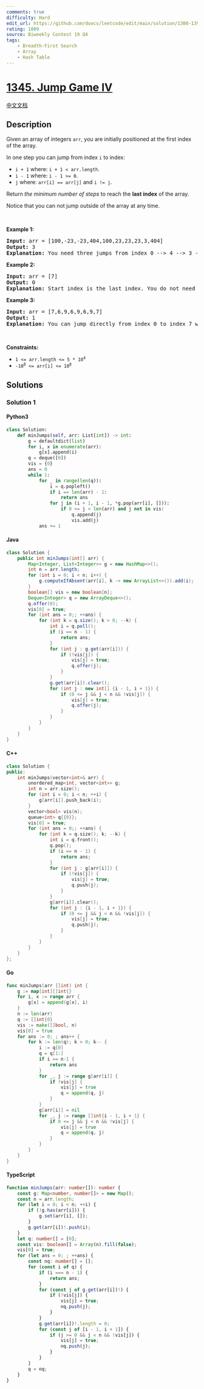 ```yaml
---
comments: true
difficulty: Hard
edit_url: https://github.com/doocs/leetcode/edit/main/solution/1300-1399/1345.Jump%20Game%20IV/README_EN.md
rating: 1809
source: Biweekly Contest 19 Q4
tags:
    - Breadth-First Search
    - Array
    - Hash Table
---
```


<!-- problem:start -->

# [1345. Jump Game IV](https://leetcode.com/problems/jump-game-iv)

[中文文档](/solution/1300-1399/1345.Jump%20Game%20IV/README.md)

## Description

<!-- description:start -->

<p>Given an array of&nbsp;integers <code>arr</code>, you are initially positioned at the first index of the array.</p>

<p>In one step you can jump from index <code>i</code> to index:</p>

<ul>
	<li><code>i + 1</code> where:&nbsp;<code>i + 1 &lt; arr.length</code>.</li>
	<li><code>i - 1</code> where:&nbsp;<code>i - 1 &gt;= 0</code>.</li>
	<li><code>j</code> where: <code>arr[i] == arr[j]</code> and <code>i != j</code>.</li>
</ul>

<p>Return <em>the minimum number of steps</em> to reach the <strong>last index</strong> of the array.</p>

<p>Notice that you can not jump outside of the array at any time.</p>

<p>&nbsp;</p>
<p><strong class="example">Example 1:</strong></p>

<pre>
<strong>Input:</strong> arr = [100,-23,-23,404,100,23,23,23,3,404]
<strong>Output:</strong> 3
<strong>Explanation:</strong> You need three jumps from index 0 --&gt; 4 --&gt; 3 --&gt; 9. Note that index 9 is the last index of the array.
</pre>

<p><strong class="example">Example 2:</strong></p>

<pre>
<strong>Input:</strong> arr = [7]
<strong>Output:</strong> 0
<strong>Explanation:</strong> Start index is the last index. You do not need to jump.
</pre>

<p><strong class="example">Example 3:</strong></p>

<pre>
<strong>Input:</strong> arr = [7,6,9,6,9,6,9,7]
<strong>Output:</strong> 1
<strong>Explanation:</strong> You can jump directly from index 0 to index 7 which is last index of the array.
</pre>

<p>&nbsp;</p>
<p><strong>Constraints:</strong></p>

<ul>
	<li><code>1 &lt;= arr.length &lt;= 5 * 10<sup>4</sup></code></li>
	<li><code>-10<sup>8</sup> &lt;= arr[i] &lt;= 10<sup>8</sup></code></li>
</ul>

<!-- description:end -->

## Solutions

<!-- solution:start -->

### Solution 1

<!-- tabs:start -->

#### Python3

```python
class Solution:
    def minJumps(self, arr: List[int]) -> int:
        g = defaultdict(list)
        for i, x in enumerate(arr):
            g[x].append(i)
        q = deque([0])
        vis = {0}
        ans = 0
        while 1:
            for _ in range(len(q)):
                i = q.popleft()
                if i == len(arr) - 1:
                    return ans
                for j in (i + 1, i - 1, *g.pop(arr[i], [])):
                    if 0 <= j < len(arr) and j not in vis:
                        q.append(j)
                        vis.add(j)
            ans += 1
```

#### Java

```java
class Solution {
    public int minJumps(int[] arr) {
        Map<Integer, List<Integer>> g = new HashMap<>();
        int n = arr.length;
        for (int i = 0; i < n; i++) {
            g.computeIfAbsent(arr[i], k -> new ArrayList<>()).add(i);
        }
        boolean[] vis = new boolean[n];
        Deque<Integer> q = new ArrayDeque<>();
        q.offer(0);
        vis[0] = true;
        for (int ans = 0;; ++ans) {
            for (int k = q.size(); k > 0; --k) {
                int i = q.poll();
                if (i == n - 1) {
                    return ans;
                }
                for (int j : g.get(arr[i])) {
                    if (!vis[j]) {
                        vis[j] = true;
                        q.offer(j);
                    }
                }
                g.get(arr[i]).clear();
                for (int j : new int[] {i - 1, i + 1}) {
                    if (0 <= j && j < n && !vis[j]) {
                        vis[j] = true;
                        q.offer(j);
                    }
                }
            }
        }
    }
}
```

#### C++

```cpp
class Solution {
public:
    int minJumps(vector<int>& arr) {
        unordered_map<int, vector<int>> g;
        int n = arr.size();
        for (int i = 0; i < n; ++i) {
            g[arr[i]].push_back(i);
        }
        vector<bool> vis(n);
        queue<int> q{{0}};
        vis[0] = true;
        for (int ans = 0;; ++ans) {
            for (int k = q.size(); k; --k) {
                int i = q.front();
                q.pop();
                if (i == n - 1) {
                    return ans;
                }
                for (int j : g[arr[i]]) {
                    if (!vis[j]) {
                        vis[j] = true;
                        q.push(j);
                    }
                }
                g[arr[i]].clear();
                for (int j : {i - 1, i + 1}) {
                    if (0 <= j && j < n && !vis[j]) {
                        vis[j] = true;
                        q.push(j);
                    }
                }
            }
        }
    }
};
```

#### Go

```go
func minJumps(arr []int) int {
	g := map[int][]int{}
	for i, x := range arr {
		g[x] = append(g[x], i)
	}
	n := len(arr)
	q := []int{0}
	vis := make([]bool, n)
	vis[0] = true
	for ans := 0; ; ans++ {
		for k := len(q); k > 0; k-- {
			i := q[0]
			q = q[1:]
			if i == n-1 {
				return ans
			}
			for _, j := range g[arr[i]] {
				if !vis[j] {
					vis[j] = true
					q = append(q, j)
				}
			}
			g[arr[i]] = nil
			for _, j := range []int{i - 1, i + 1} {
				if 0 <= j && j < n && !vis[j] {
					vis[j] = true
					q = append(q, j)
				}
			}
		}
	}
}
```

#### TypeScript

```ts
function minJumps(arr: number[]): number {
    const g: Map<number, number[]> = new Map();
    const n = arr.length;
    for (let i = 0; i < n; ++i) {
        if (!g.has(arr[i])) {
            g.set(arr[i], []);
        }
        g.get(arr[i])!.push(i);
    }
    let q: number[] = [0];
    const vis: boolean[] = Array(n).fill(false);
    vis[0] = true;
    for (let ans = 0; ; ++ans) {
        const nq: number[] = [];
        for (const i of q) {
            if (i === n - 1) {
                return ans;
            }
            for (const j of g.get(arr[i])!) {
                if (!vis[j]) {
                    vis[j] = true;
                    nq.push(j);
                }
            }
            g.get(arr[i])!.length = 0;
            for (const j of [i - 1, i + 1]) {
                if (j >= 0 && j < n && !vis[j]) {
                    vis[j] = true;
                    nq.push(j);
                }
            }
        }
        q = nq;
    }
}
```

<!-- tabs:end -->

<!-- solution:end -->

<!-- problem:end -->
